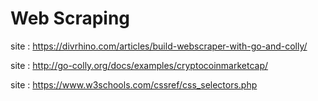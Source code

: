# Web Scraping

site : https://divrhino.com/articles/build-webscraper-with-go-and-colly/

site : http://go-colly.org/docs/examples/cryptocoinmarketcap/

site : https://www.w3schools.com/cssref/css_selectors.php